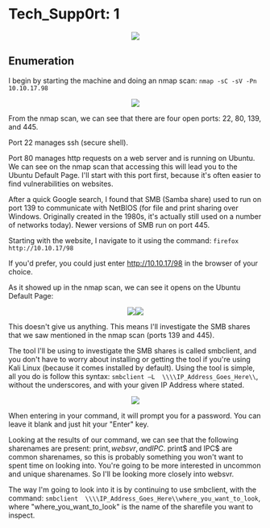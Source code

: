 # Tech_Supp0rt: 1
<p align="center"><img src="https://user-images.githubusercontent.com/60375020/164568509-7ebe3105-7af2-4301-94ae-e7cd6840d93d.png"></p>

## Enumeration
I begin by starting the machine and doing an nmap scan: ```nmap -sC -sV -Pn 10.10.17.98```

<p align="center"><img src="https://user-images.githubusercontent.com/60375020/164568833-b9293896-5045-4cdf-92d0-3a828c7c8efd.png"></p>

From the nmap scan, we can see that there are four open ports: 22, 80, 139, and 445.

Port 22 manages ssh (secure shell).  

Port 80 manages http requests on a web server and is running on Ubuntu. We can see on the nmap scan that accessing this will lead you to the Ubuntu Default Page. I'll start with this port first, because it's often easier to find vulnerabilities on websites. 

After a quick Google search, I found that SMB (Samba share) used to run on port 139 to communicate with NetBIOS (for file and print sharing over Windows. Originally created in the 1980s, it's actually still used on a number of networks today). Newer versions of SMB run on port 445.

Starting with the website, I navigate to it using the command: ```firefox http://10.10.17/98```

If you'd prefer, you could just enter http://10.10.17/98 in the browser of your choice. 

As it showed up in the nmap scan, we can see it opens on the Ubuntu Default Page: 

<p align="center"><img src="https://user-images.githubusercontent.com/60375020/166619250-ffe50728-232b-4c40-b3ac-690067359ce1.png"><img src="https://user-images.githubusercontent.com/60375020/166619311-39b37a6a-7ea6-4448-a03e-fb5e3ea599eb.png"></p>

This doesn't give us anything. This means I'll investigate the SMB shares that we saw mentioned in the nmap scan (ports 139 and 445).  

The tool I'll be using to investigate the SMB shares is called smbclient, and you don't have to worry about installing or getting the tool if you're using Kali Linux (because it comes installed by default). Using the tool is simple, all you do is follow this syntax: ```smbclient –L  \\\\IP_Address_Goes_Here\\```, without the underscores, and with your given IP Address where stated.
<p align="center"><img src="https://user-images.githubusercontent.com/60375020/166620233-ce1432c1-d2de-4664-bfec-64d818ffbdeb.png"></p>

When entering in your command, it will prompt you for a password. You can leave it blank and just hit your "Enter" key.  

Looking at the results of our command, we can see that the following sharenames are present: print$, websvr, and IPC$. print$ and IPC$ are common sharenames, so this is probably something you won't want to spent time on  looking into. You're going to be more interested in uncommon and unique sharenames. So I'll be looking more closely into websvr.  

The way I'm going to look into it is by continuing to use smbclient, with the command: ```smbclient  \\\\IP_Address_Goes_Here\\where_you_want_to_look```, where "where_you_want_to_look" is the name of the sharefile you want to inspect. 
